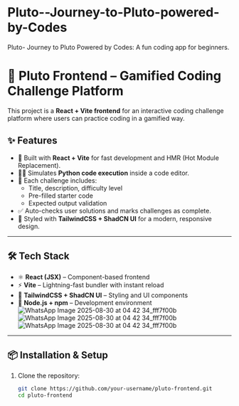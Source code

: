 # Pluto--Journey-to-Pluto-powered-by-Codes
Pluto- Journey to Pluto Powered by Codes: A fun coding app for beginners.
# 🌌 Pluto Frontend – Gamified Coding Challenge Platform

This project is a **React + Vite frontend** for an interactive coding challenge platform where users can practice coding in a gamified way.  

## ✨ Features
- 🚀 Built with **React + Vite** for fast development and HMR (Hot Module Replacement).  
- 🧑‍💻 Simulates **Python code execution** inside a code editor.  
- 🎯 Each challenge includes:
  - Title, description, difficulty level  
  - Pre-filled starter code  
  - Expected output validation  
- ✅ Auto-checks user solutions and marks challenges as complete.  
- 🎨 Styled with **TailwindCSS + ShadCN UI** for a modern, responsive design.  

---

## 🛠️ Tech Stack
- ⚛️ **React (JSX)** – Component-based frontend  
- ⚡ **Vite** – Lightning-fast bundler with instant reload  
- 🎨 **TailwindCSS + ShadCN UI** – Styling and UI components  
- 🔧 **Node.js + npm** – Development environment  
![WhatsApp Image 2025-08-30 at 04 42 34_fff7f00b](https://github.com/user-attachments/assets/4da24f4b-efd9-46a2-8b30-5546307b08d5)
![WhatsApp Image 2025-08-30 at 04 42 34_fff7f00b](https://github.com/user-attachments/assets/969973fe-9d34-4107-a9db-b166f7a953b1)
![WhatsApp Image 2025-08-30 at 04 42 34_fff7f00b](https://github.com/user-attachments/assets/c417717b-01c7-44da-8d30-a3391be1bcc8)



---

## 📦 Installation & Setup

1. Clone the repository:
   ```bash
   git clone https://github.com/your-username/pluto-frontend.git
   cd pluto-frontend

